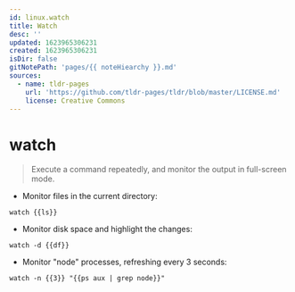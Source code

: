 ```yaml
---
id: linux.watch
title: Watch
desc: ''
updated: 1623965306231
created: 1623965306231
isDir: false
gitNotePath: 'pages/{{ noteHiearchy }}.md'
sources:
  - name: tldr-pages
    url: 'https://github.com/tldr-pages/tldr/blob/master/LICENSE.md'
    license: Creative Commons
---
```

# watch

> Execute a command repeatedly, and monitor the output in full-screen mode.

- Monitor files in the current directory:

`watch {{ls}}`

- Monitor disk space and highlight the changes:

`watch -d {{df}}`

- Monitor "node" processes, refreshing every 3 seconds:

`watch -n {{3}} "{{ps aux | grep node}}"`


